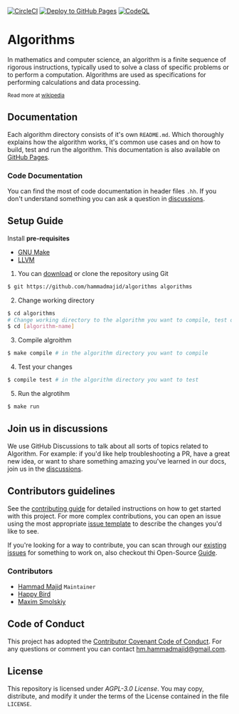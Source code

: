 [![CircleCI](https://dl.circleci.com/status-badge/img/gh/hammadmajid/algorithms/tree/master.svg?style=svg)](https://dl.circleci.com/status-badge/redirect/gh/hammadmajid/algorithms/tree/master) [![Deploy to GitHub Pages](https://github.com/hammadmajid/greedy-algorithm/actions/workflows/jekyll-gh-pages.yml/badge.svg)](https://github.com/hammadmajid/greedy-algorithm/actions/workflows/jekyll-gh-pages.yml) [![CodeQL](https://github.com/hammadmajid/algorithms/actions/workflows/codeql.yml/badge.svg?branch=master)](https://github.com/hammadmajid/algorithms/actions/workflows/codeql.yml)

# Algorithms

In mathematics and computer science, an algorithm is a finite sequence of rigorous instructions, typically used to solve a class of specific problems or to perform a computation. Algorithms are used as specifications for performing calculations and data processing.

<sub>Read more at [wikipedia](https://en.wikipedia.org/wiki/Algorithm)</sub>

## Documentation

Each algorithm directory consists of it's own `README.md`. Which thoroughly explains how the algorithm works, it's common use cases and on how to build, test and run the algorithm. This documentation is also available on [GitHub Pages][pages].

### Code Documentation

You can find the most of code documentation in header files `.hh`. If you don't understand something you can ask a question in [discussions](https://github.com/hammadmajid/algorithms/discussions).

## Setup Guide

<!-- Use Docker, see issue #39 -->

Install **pre-requisites**

- [GNU Make](https://www.gnu.org/software/make/)
- [LLVM](https://releases.llvm.org/download.html)

1. You can [download](pages) or clone the repository using Git
```bash
$ git https://github.com/hammadmajid/algorithms algorithms
```
2. Change working directory
```bash
$ cd algorithms
# Change working directory to the algorithm you want to compile, test or run.
$ cd [algorithm-name]
```
3. Compile algroithm
```bash
$ make compile # in the algorithm directory you want to compile
```
4. Test your changes
```bash
$ compile test # in the algorithm directory you want to test
```
5. Run the algrotihm
```bash
$ make run
```

## Join us in discussions
We use GitHub Discussions to talk about all sorts of topics related to Algorithm. For example: if you'd like help troubleshooting a PR, have a great new idea, or want to share something amazing you've learned in our docs, join us in the [discussions](https://github.com/hammadmajid/algorithms/discussions).

## Contributors guidelines

See the [contributing guide](https://github.com/hammadmajid/algorithms/blob/greedy-input-test/CONTRIBUTING.md) for detailed instructions on how to get started with this project. For more complex contributions, you can open an issue using the most appropriate [issue template](https://github.com/hammadmajid/algorithms/issues/new/choose) to describe the changes you'd like to see.

If you're looking for a way to contribute, you can scan through our [existing issues](https://github.com/hammadmajid/algorithms/issues) for something to work on, also checkout thi Open-Source [Guide](https://opensource.guide/how-to-contribute/).

### Contributors

- [Hammad Majid][author] `Maintainer`
- [Happy Bird](https://github.com/HappyBirdisAXE)
- [Maxim Smolskiy](https://github.com/MaximSmolskiy)

## Code of Conduct

This project has adopted the [Contributor Covenant Code of Conduct](https://github.com/hammadmajid/algorithms/blob/master/CODE_OF_CONDUCT.md). For any questions or comment you can contact [hm.hammadmajid@gmail.com](hm.hammadmajid@gmail.com).

## License

This repository is licensed under *AGPL-3.0 License*. You may copy, distribute, and modify it under the terms of the License contained in the file `LICENSE`.

[pages]: https://hammadmajid.github.io/algorithms/
[author]: https://github.com/hammadmajid
